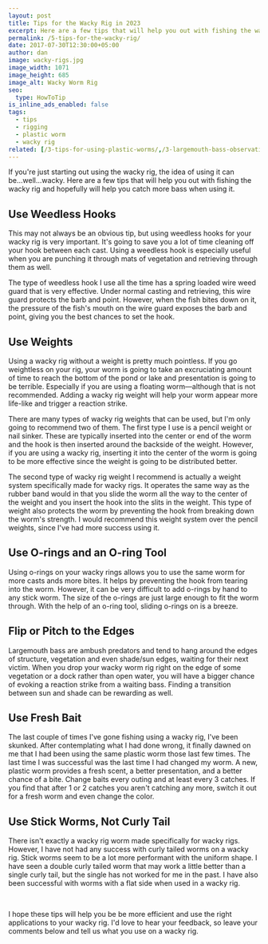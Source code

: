 ```yaml
---
layout: post
title: Tips for the Wacky Rig in 2023
excerpt: Here are a few tips that will help you out with fishing the wacky rig and hopefully will help you catch more bass when using it.
permalink: /5-tips-for-the-wacky-rig/
date: 2017-07-30T12:30:00+05:00
author: dan
image: wacky-rigs.jpg
image_width: 1071
image_height: 685
image_alt: Wacky Worm Rig
seo:
  type: HowToTip
is_inline_ads_enabled: false
tags:
  - tips
  - rigging
  - plastic worm
  - wacky rig
related: [/3-tips-for-using-plastic-worms/,/3-largemouth-bass-observations/,/5-bank-fishing-tips/,]
---
```


If you're just starting out using the wacky rig, the idea of using it can be...well...wacky. Here are a few tips that will help you out with fishing the wacky rig and hopefully will help you catch more bass when using it.

## Use Weedless Hooks
This may not always be an obvious tip, but using weedless hooks for your wacky rig is very important. It's going to save you a lot of time cleaning off your hook between each cast. Using a weedless hook is especially useful when you are punching it through mats of vegetation and retrieving through them as well.

The type of weedless hook I use all the time has a spring loaded wire weed guard that is very effective. Under normal casting and retrieving, this wire guard protects the barb and point. However, when the fish bites down on it, the pressure of the fish's mouth on the wire guard exposes the barb and point, giving you the best chances to set the hook.

<script type="text/javascript">
amzn_assoc_tracking_id = "schaeferpro07-20";
amzn_assoc_ad_mode = "manual";
amzn_assoc_ad_type = "smart";
amzn_assoc_marketplace = "amazon";
amzn_assoc_region = "US";
amzn_assoc_design = "enhanced_links";
amzn_assoc_asins = "B07VZLFQLY";
amzn_assoc_placement = "adunit";
amzn_assoc_linkid = "8c29805ea6a42666b03c4a258fd01d66";
</script>
<script src="//z-na.amazon-adsystem.com/widgets/onejs?MarketPlace=US"></script>

## Use Weights
Using a wacky rig without a weight is pretty much pointless. If you go weightless on your rig, your worm is going to take an excruciating amount of time to reach the bottom of the pond or lake and presentation is going to be terrible. Especially if you are using a floating worm&mdash;although that is not recommended. Adding a wacky rig weight will help your worm appear more life-like and trigger a reaction strike.

There are many types of wacky rig weights that can be used, but I'm only going to recommend two of them. The first type I use is a pencil weight or nail sinker. These are typically inserted into the center or end of the worm and the hook is then inserted around the backside of the weight. However, if you are using a wacky rig, inserting it into the center of the worm is going to be more effective since the weight is going to be distributed better.

The second type of wacky rig weight I recommend is actually a weight system specifically made for wacky rigs. It operates the same way as the rubber band would in that you slide the worm all the way to the center of the weight and you insert the hook into the slits in the weight. This type of weight also protects the worm by preventing the hook from breaking down the worm's strength. I would recommend this weight system over the pencil weights, since I've had more success using it.

<script type="text/javascript">
amzn_assoc_tracking_id = "schaeferpro07-20";
amzn_assoc_ad_mode = "manual";
amzn_assoc_ad_type = "smart";
amzn_assoc_marketplace = "amazon";
amzn_assoc_region = "US";
amzn_assoc_design = "enhanced_links";
amzn_assoc_asins = "B07BCQLGGQ";
amzn_assoc_placement = "adunit";
amzn_assoc_linkid = "9ca090e3b2004837a5e9ad06c5023ad2";
</script>
<script src="//z-na.amazon-adsystem.com/widgets/onejs?MarketPlace=US"></script>

## Use O-rings and an O-ring Tool
Using o-rings on your wacky rings allows you to use the same worm for more casts ands more bites. It helps by preventing the hook from tearing into the worm. However, it can be very difficult to add o-rings by hand to any stick worm. The size of the o-rings are just large enough to fit the worm through. With the help of an o-ring tool, sliding o-rings on is a breeze.

<script type="text/javascript">
amzn_assoc_tracking_id = "schaeferpro07-20";
amzn_assoc_ad_mode = "manual";
amzn_assoc_ad_type = "smart";
amzn_assoc_marketplace = "amazon";
amzn_assoc_region = "US";
amzn_assoc_design = "enhanced_links";
amzn_assoc_asins = "B01MQX26M8";
amzn_assoc_placement = "adunit";
amzn_assoc_linkid = "eb69194cba0f4e6b8b6bb56a87c3d3d8";
</script>
<script src="//z-na.amazon-adsystem.com/widgets/onejs?MarketPlace=US"></script>

## Flip or Pitch to the Edges
Largemouth bass are ambush predators and tend to hang around the edges of structure, vegetation and even shade/sun edges, waiting for their next victim. When you drop your wacky worm rig right on the edge of some vegetation or a dock rather than open water, you will have a bigger chance of evoking a reaction strike from a waiting bass. Finding a transition between sun and shade can be rewarding as well.

## Use Fresh Bait
The last couple of times I've gone fishing using a wacky rig, I've been skunked. After contemplating what I had done wrong, it finally dawned on me that I had been using the same plastic worm those last few times. The last time I was successful was the last time I had changed my worm. A new, plastic worm provides a fresh scent, a better presentation, and a better chance of a bite. Change baits every outing and at least every 3 catches. If you find that after 1 or 2 catches you aren't catching any more, switch it out for a fresh worm and even change the color.

## Use Stick Worms, Not Curly Tail
There isn't exactly a wacky rig worm made specifically for wacky rigs. However, I have not had any success with curly tailed worms on a wacky rig. Stick worms seem to be a lot more performant with the uniform shape. I have seen a double curly tailed worm that may work a little better than a single curly tail, but the single has not worked for me in the past. I have also been successful with worms with a flat side when used in a wacky rig.

<script type="text/javascript">
amzn_assoc_tracking_id = "schaeferpro07-20";
amzn_assoc_ad_mode = "manual";
amzn_assoc_ad_type = "smart";
amzn_assoc_marketplace = "amazon";
amzn_assoc_region = "US";
amzn_assoc_design = "enhanced_links";
amzn_assoc_asins = "B086TNYTF3";
amzn_assoc_placement = "adunit";
amzn_assoc_linkid = "b792423e623d32dbc1c5124c3caaba04";
</script>
<script src="//z-na.amazon-adsystem.com/widgets/onejs?MarketPlace=US"></script>

&nbsp;

I hope these tips will help you be be more efficient and use the right applications to your wacky rig. I'd love to hear your feedback, so leave your comments below and tell us what you use on a wacky rig.

<script type="text/javascript">
amzn_assoc_placement = "adunit0";
amzn_assoc_tracking_id = "schaeferpro07-20";
amzn_assoc_ad_mode = "search";
amzn_assoc_ad_type = "smart";
amzn_assoc_marketplace = "amazon";
amzn_assoc_region = "US";
amzn_assoc_default_search_phrase = "wacky worm kit";
amzn_assoc_default_category = "SportingGoods";
amzn_assoc_linkid = "47f0119c1ebfdf79467f257cf9078d20";
amzn_assoc_search_bar = "false";
amzn_assoc_title = "Shop Wacky Worms";
amzn_assoc_default_browse_node = "3375251";
</script>
<script src="//z-na.amazon-adsystem.com/widgets/onejs?MarketPlace=US"></script>